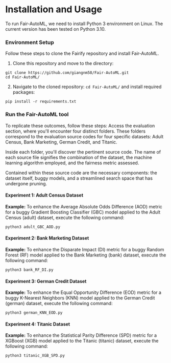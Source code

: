 # Installation and Usage
To run Fair-AutoML, we need to install Python 3 environment on Linux. 
The current version has been tested on Python 3.10. 

### Environment Setup
Follow these steps to clone the Fairify repository and install Fair-AutoML.

1. Clone this repository and move to the directory:

```
git clone https://github.com/giangnm58/Fair-AutoML.git
cd Fair-AutoML/
``` 

2. Navigate to the cloned repository: `cd Fair-AutoML/` and install required packages:

```
pip install -r requirements.txt
```

### Run the Fair-AutoML tool
To replicate these outcomes, follow these steps: Access the evaluation section, where you'll encounter four distinct folders. These folders correspond to the evaluation source codes for four specific datasets: Adult Census, Bank Marketing, German Credit, and Titanic.

Inside each folder, you'll discover the pertinent source code. The name of each source file signifies the combination of the dataset, the machine learning algorithm employed, and the fairness metric assessed.

Contained within these source code are the necessary components: the dataset itself, buggy models, and a streamlined search space that has undergone pruning.
#### Experiment 1: Adult Census Dataset
**Example:** To enhance the Average Absolute Odds Difference (AOD) metric for a buggy Gradient Boosting Classifier (GBC) model applied to the Adult Census (adult) dataset, execute the following command:
```
python3 adult_GBC_AOD.py
```

#### Experiment 2: Bank Marketing Dataset
**Example:** To enhance the Disparate Impact (DI) metric for a buggy Random Forest (RF) model applied to the Bank Marketing (bank) dataset, execute the following command:
```
python3 bank_RF_DI.py
```

#### Experiment 3: German Credit Dataset
**Example:** To enhance the Equal Opportunity Difference (EOD) metric for a buggy K-Nearest Neighbors (KNN) model applied to the German Credit (german) dataset, execute the following command:
```
python3 german_KNN_EOD.py
```

#### Experiment 4: Titanic Dataset
**Example:** To enhance the Statistical Parity Difference (SPD) metric for a XGBoost (XGB) model applied to the Titanic (titanic) dataset, execute the following command:
```
python3 titanic_XGB_SPD.py
```

